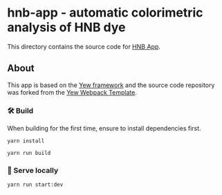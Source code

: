 # hnb-app - automatic colorimetric analysis of HNB dye

This directory contains the source code for [HNB
App](https://colorimetry.net/hnb-app).

## About

This app is based on the [Yew framework](https://yew.rs/docs/) and the source
code repository was forked from the [Yew Webpack
Template](https://github.com/yewstack/yew-wasm-pack-template).

### 🛠️ Build

When building for the first time, ensure to install dependencies first.

```
yarn install
```

```
yarn run build
```

### 🔬 Serve locally

```
yarn run start:dev
```
